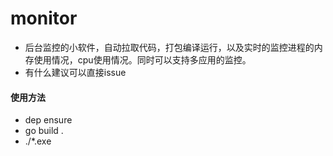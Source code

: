 # monitor
- 后台监控的小软件，自动拉取代码，打包编译运行，以及实时的监控进程的内存使用情况，cpu使用情况。同时可以支持多应用的监控。
- 有什么建议可以直接issue 
#### 使用方法
- dep ensure  
- go build .
- ./*.exe  